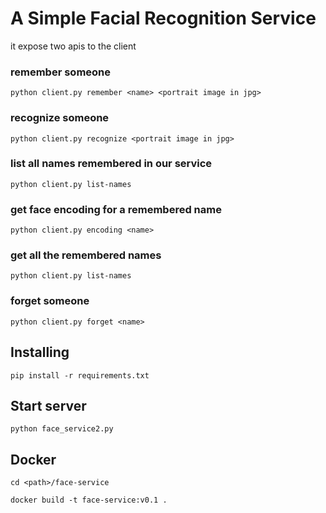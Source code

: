 # A Simple Facial Recognition Service

it expose two apis to the client
### remember someone
```shell script
python client.py remember <name> <portrait image in jpg>
```
### recognize someone
```shell script
python client.py recognize <portrait image in jpg>
```
### list all names remembered in our service
```shell script
python client.py list-names
```
### get face encoding for a remembered name
```shell script
python client.py encoding <name>
```
### get all the remembered names
```shell script
python client.py list-names
```
### forget someone
```shell script
python client.py forget <name>
```

## Installing 
```shell script
pip install -r requirements.txt
```
## Start server
```shell script
python face_service2.py
```
## Docker
```shell script
cd <path>/face-service
```
```shell script
docker build -t face-service:v0.1 .
```